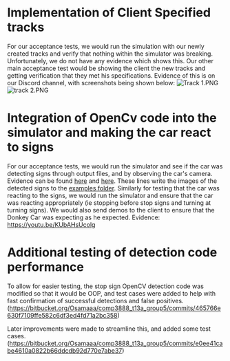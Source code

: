 # Implementation of Client Specified tracks
For our acceptance tests, we would run the simulation with our newly created tracks and verify that nothing within the simulator was breaking. Unfortunately, we do not have any evidence which shows this. Our other main acceptance test would be showing the client the new tracks and getting verification that they met his specifications. Evidence of this is on our Discord channel, with screenshots being shown below:
![Track 1.PNG](https://bitbucket.org/repo/oo8byMk/images/665743985-Track%201.PNG)
![track 2.PNG](https://bitbucket.org/repo/oo8byMk/images/590062446-track%202.PNG)

# Integration of OpenCv code into the simulator and making the car react to signs
For our acceptance tests, we would run the simulator and see if the car was detecting signs through output files, and by observing the car's camera. Evidence can be found [here](https://bitbucket.org/Osamaaa/comp3888_t13a_group5/src/0ba8e7f8cf0625a55023998559909f0653d3c4d2/donkey%20gym/mycar/rmracerlib/cv/signs.py#lines-119) and [here](https://bitbucket.org/Osamaaa/comp3888_t13a_group5/src/0ba8e7f8cf0625a55023998559909f0653d3c4d2/donkey%20gym/mycar/rmracerlib/cv/signs.py#lines-173). These lines write the images of the detected signs to the [examples folder](https://bitbucket.org/Osamaaa/comp3888_t13a_group5/src/Simulator-testing/donkey%20gym/mycar/examples/).
 Similarly for testing that the car was reacting to the signs, we would run the simulator and ensure that the car was reacting appropriately (ie stopping before stop signs and turning at turning signs). We would also send demos to the client to ensure that the Donkey Car was expecting as he expected. Evidence: https://youtu.be/KUbAHsUcolg

# Additional testing of detection code performance 
To allow for easier testing, the stop sign OpenCV detection code was modified so that it would be OOP, and test cases were added to help with fast confirmation of successful detections and false positives. 
(https://bitbucket.org/Osamaaa/comp3888_t13a_group5/commits/465766e630f7109ffe582c6df3ed4fd71a2bc358)

Later improvements were made to streamline this, and added some test cases.
(https://bitbucket.org/Osamaaa/comp3888_t13a_group5/commits/e0ee41cabe4610a0822b66ddcdb92d770e7abe37)